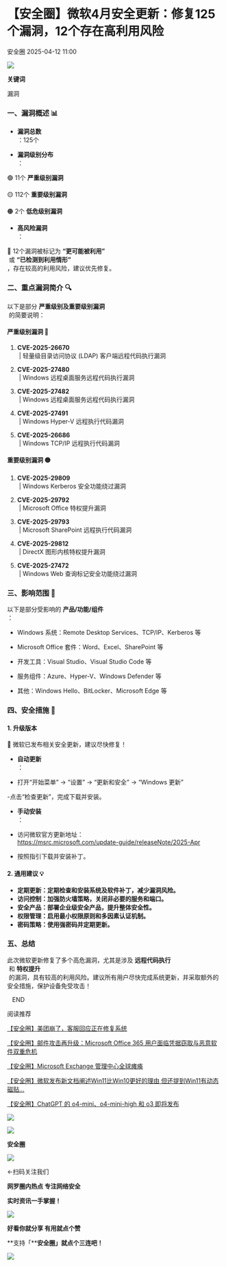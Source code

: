 #  【安全圈】微软4月安全更新：修复125个漏洞，12个存在高利用风险   
 安全圈   2025-04-12 11:00  
  
![](https://mmbiz.qpic.cn/sz_mmbiz_png/aBHpjnrGylgOvEXHviaXu1fO2nLov9bZ055v7s8F6w1DD1I0bx2h3zaOx0Mibd5CngBwwj2nTeEbupw7xpBsx27Q/640?wx_fmt=other&from=appmsg&tp=webp&wxfrom=5&wx_lazy=1&wx_co=1 "")  
  
  
**关键词**  
  
  
  
漏洞  
  
### 一、漏洞概述 📊  
- **漏洞总数**  
：125个  
  
- **漏洞级别分布**  
：  
  
🟢 11个 **严重级别漏洞**  
  
🟡 112个 **重要级别漏洞**  
  
🟠 2个 **低危级别漏洞**  
  
- **高风险漏洞**  
：  
  
🚨 12个漏洞被标记为 **“更可能被利用”**  
 或 **“已检测到利用情形”**  
，存在较高的利用风险，建议优先修复。  
  
### 二、重点漏洞简介 🔍  
  
以下是部分 **严重级别及重要级别漏洞**  
 的简要说明：  
#### 严重级别漏洞 🔴  
1. **CVE-2025-26670**  
 | 轻量级目录访问协议 (LDAP) 客户端远程代码执行漏洞  
  
1. **CVE-2025-27480**  
 | Windows 远程桌面服务远程代码执行漏洞  
  
1. **CVE-2025-27482**  
 | Windows 远程桌面服务远程代码执行漏洞  
  
1. **CVE-2025-27491**  
 | Windows Hyper-V 远程执行代码漏洞  
  
1. **CVE-2025-26686**  
 | Windows TCP/IP 远程执行代码漏洞  
  
#### 重要级别漏洞 🟡  
1. **CVE-2025-29809**  
 | Windows Kerberos 安全功能绕过漏洞  
  
1. **CVE-2025-29792**  
 | Microsoft Office 特权提升漏洞  
  
1. **CVE-2025-29793**  
 | Microsoft SharePoint 远程执行代码漏洞  
  
1. **CVE-2025-29812**  
 | DirectX 图形内核特权提升漏洞  
  
1. **CVE-2025-27472**  
 | Windows Web 查询标记安全功能绕过漏洞  
  
### 三、影响范围 🎯  
  
以下是部分受影响的 **产品/功能/组件**  
：  
- Windows 系统：Remote Desktop Services、TCP/IP、Kerberos 等  
  
- Microsoft Office 套件：Word、Excel、SharePoint 等  
  
- 开发工具：Visual Studio、Visual Studio Code 等  
  
- 服务组件：Azure、Hyper-V、Windows Defender 等  
  
- 其他：Windows Hello、BitLocker、Microsoft Edge 等  
  
### 四、安全措施 🔧  
#### 1. 升级版本  
  
📌 微软已发布相关安全更新，建议尽快修复！  
- **自动更新**  
：  
  
- 打开“开始菜单” -> “设置” -> “更新和安全” -> “Windows 更新”  
  
-点击“检查更新”，完成下载并安装。  
  
- **手动安装**  
：  
  
- 访问微软官方更新地址：  
https://msrc.microsoft.com/update-guide/releaseNote/2025-Apr  
  
- 按照指引下载并安装补丁。  
  
#### 2. 通用建议 💡  
- **定期更新：定期检查和安装系统及软件补丁，减少漏洞风险。**  
- **访问控制：加强防火墙策略，关闭非必要的服务和端口。**  
- **安全产品：部署企业级安全产品，提升整体安全性。**  
- **权限管理：启用最小权限原则和多因素认证机制。**  
- **密码策略：使用强密码并定期更新。**  
### 五、总结  
  
此次微软更新修复了多个高危漏洞，尤其是涉及 **远程代码执行**  
 和 **特权提升**  
 的漏洞，具有较高的利用风险。建议所有用户尽快完成系统更新，并采取额外的安全措施，保护设备免受攻击！  
  
  
   END    
  
  
阅读推荐  
  
  
[【安全圈】美团崩了，客服回应正在修复系统](https://mp.weixin.qq.com/s?__biz=MzIzMzE4NDU1OQ==&mid=2652069020&idx=1&sn=022ed79cce0b038cf559d886b23da2af&scene=21#wechat_redirect)  
  
  
  
[【安全圈】邮件攻击再升级：Microsoft Office 365 用户面临凭据窃取与恶意软件双重危机](https://mp.weixin.qq.com/s?__biz=MzIzMzE4NDU1OQ==&mid=2652069020&idx=2&sn=0e35bc95a241b190fd76aeb61fd1ccfb&scene=21#wechat_redirect)  
  
  
  
[【安全圈】Microsoft Exchange 管理中心全球瘫痪](https://mp.weixin.qq.com/s?__biz=MzIzMzE4NDU1OQ==&mid=2652069020&idx=3&sn=66242b574455ca3217d617cf6002cc8f&scene=21#wechat_redirect)  
  
  
  
[【安全圈】微软发布新文档阐述Win11比Win10更好的理由 但还提到Win11有动态磁贴…](https://mp.weixin.qq.com/s?__biz=MzIzMzE4NDU1OQ==&mid=2652069020&idx=4&sn=8375e90c9f0cf24659572ab26b03ae46&scene=21#wechat_redirect)  
  
  
  
[【安全圈】ChatGPT 的 o4-mini、o4-mini-high 和 o3 即将发布](https://mp.weixin.qq.com/s?__biz=MzIzMzE4NDU1OQ==&mid=2652068998&idx=1&sn=26583848d4d79f25ebbed69bdf5f35d6&scene=21#wechat_redirect)  
  
  
  
  
![](https://mmbiz.qpic.cn/mmbiz_gif/aBHpjnrGylgeVsVlL5y1RPJfUdozNyCEft6M27yliapIdNjlcdMaZ4UR4XxnQprGlCg8NH2Hz5Oib5aPIOiaqUicDQ/640?wx_fmt=gif "")  
  
  
  
![](https://mmbiz.qpic.cn/mmbiz_png/aBHpjnrGylgeVsVlL5y1RPJfUdozNyCEDQIyPYpjfp0XDaaKjeaU6YdFae1iagIvFmFb4djeiahnUy2jBnxkMbaw/640?wx_fmt=png "")  
  
**安全圈**  
  
![](https://mmbiz.qpic.cn/mmbiz_gif/aBHpjnrGylgeVsVlL5y1RPJfUdozNyCEft6M27yliapIdNjlcdMaZ4UR4XxnQprGlCg8NH2Hz5Oib5aPIOiaqUicDQ/640?wx_fmt=gif "")  
  
  
←扫码关注我们  
  
**网罗圈内热点 专注网络安全**  
  
**实时资讯一手掌握！**  
  
  
![](https://mmbiz.qpic.cn/mmbiz_gif/aBHpjnrGylgeVsVlL5y1RPJfUdozNyCE3vpzhuku5s1qibibQjHnY68iciaIGB4zYw1Zbl05GQ3H4hadeLdBpQ9wEA/640?wx_fmt=gif "")  
  
**好看你就分享 有用就点个赞**  
  
**支持「****安全圈」就点个三连吧！**  
  
![](https://mmbiz.qpic.cn/mmbiz_gif/aBHpjnrGylgeVsVlL5y1RPJfUdozNyCE3vpzhuku5s1qibibQjHnY68iciaIGB4zYw1Zbl05GQ3H4hadeLdBpQ9wEA/640?wx_fmt=gif "")  
  
  
